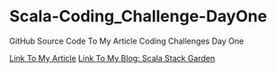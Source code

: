 # Scala-Coding_Challenge-DayOne
GitHub Source Code To My Article Coding Challenges Day One

[Link To My Article](https://mahmoudessam5588.github.io/quartz/notes/coding-challenges-day1/)
[Link To My Blog: Scala Stack Garden](https://mahmoudessam5588.github.io/quartz/)
